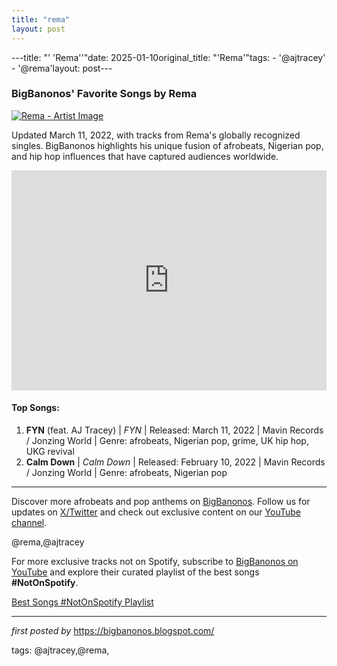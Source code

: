 ```yaml
---
title: "rema"
layout: post
---
```

---title: "' 'Rema''"date: 2025-01-10original_title: "'Rema'"tags:  - '@ajtracey'  - '@rema'layout: post---<h3>BigBanonos' Favorite Songs by Rema</h3> <!-- Featured Image --><div > <a href="https://thisis-images.spotifycdn.com/37i9dQZF1DZ06evO2oBSta-default.jpg" target="_blank"> <img src="https://thisis-images.spotifycdn.com/37i9dQZF1DZ06evO2oBSta-default.jpg" alt="Rema - Artist Image"> </a></div> <!-- Introductory Text --><p>Updated March 11, 2022, with tracks from Rema's globally recognized singles. BigBanonos highlights his unique fusion of afrobeats, Nigerian pop, and hip hop influences that have captured audiences worldwide.</p> <!-- Spotify Playlist Embed --><div > <iframe src="https://open.spotify.com/embed/playlist/2qN3w4Dj81cDPd77zrv5kI?utm_source=generator" width="100%" height="352" frameBorder="0" allowfullscreen="" allow="autoplay; clipboard-write; encrypted-media; fullscreen; picture-in-picture" loading="lazy"></iframe></div> <!-- Song List --><h4>Top Songs:</h4><ol> <li><strong>FYN</strong> (feat. AJ Tracey) | <em>FYN</em> | Released: March 11, 2022 | Mavin Records / Jonzing World | Genre: afrobeats, Nigerian pop, grime, UK hip hop, UKG revival</li> <li><strong>Calm Down</strong> | <em>Calm Down</em> | Released: February 10, 2022 | Mavin Records / Jonzing World | Genre: afrobeats, Nigerian pop</li></ol> <!-- Footer Links --><hr /><p>Discover more afrobeats and pop anthems on <a href="https://bigbanonos.blogspot.com/" target="_blank">BigBanonos</a>. Follow us for updates on <a href="https://x.com/bigbanonos" target="_blank">X/Twitter</a> and check out exclusive content on our <a href="https://www.youtube.com/@BigBanonos" target="_blank">YouTube channel</a>.</p> <!-- Tags --><p>@rema,@ajtracey</p><!--Subscribe and Playlist Links--><div>    <p>For more exclusive tracks not on Spotify, subscribe to <a href="https://www.youtube.com/@BigBanonos" target="_blank">BigBanonos on YouTube</a> and explore their curated playlist of the best songs <strong>#NotOnSpotify</strong>.</p>    <p><a href="https://www.youtube.com/playlist?list=PLtuNtuTatqI0kFahUCbtbfenC_ET5O_tr" target="_blank">Best Songs #NotOnSpotify Playlist<br /></a></p></div><hr /><p><em>first posted by</em> <a href="https://bigbanonos.blogspot.com/" rel="noopener" target="_new">https://bigbanonos.blogspot.com/</a></p><p>tags: @ajtracey,@rema,</p>